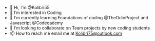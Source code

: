 - 👋 Hi, I’m @Kolibri55
- 👀 I’m interested in Coding
- 🌱 I’m currently learning Foundations of coding @TheOdinProject and Javascript @Codecademy
- 💞️ I’m looking to collaborate on Team projects by new coding students
- 📫 How to reach me email me at Kolibri75@outlook.com

<!---
Kolibri55/Kolibri55 is a ✨ special ✨ repository because its `README.md` (this file) appears on your GitHub profile.
You can click the Preview link to take a look at your changes.
--->
